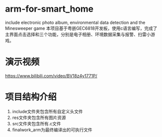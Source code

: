 # arm-for-smart_home
include electronic photo album, environmental data detection and the Minesweeper game
本项目基于粤嵌GEC6818开发板，使用c语言编写，完成了主界面点击选择和三个功能，分别是电子相册、环境数据采集与报警、扫雷小游戏。

# 演示视频
https://www.bilibili.com/video/BV18z4y1771P/

# 项目结构介绍
1. include文件夹包含所有自定义头文件
2. res文件夹包含所有图片资源
3. src文件夹包含所有.c文件
4. finalwork_arm为最终编译出的可执行文件

